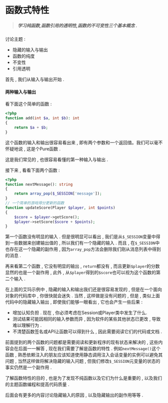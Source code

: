 # 函数式特性

> ##### 学习纯函数,函数引用的透明性,函数的不可变性三个基本概念 .

讨论主题 :

* 隐藏的输入与输出
* 函数的纯度
* 不变性
* 引用透明

首先 , 我们从输入与输出开始 .

#### 两种输入与输出

看下面这个简单的函数 :

```php
<?php
function add(int $a, int $b): int
{
    return $a + $b;
}
```

这个函数的输入和输出很容易看出来 , 即有两个参数和一个返回值。我们可以毫不怀疑地说 , 这是个Pure函数 .

这是我们常见的 , 也很容易看懂的第一种输入与输出 .

接下来 , 看看下面两个函数 :

```php
<?php
function nextMessage(): string
{
    return array_pop($_SESSION['message']);
}
// 一个简单的游戏得分更新的函数
function updateScore(Player $player, int $points)
{
    $score = $player->getScore();
    $player->setScore($score + $points);
}
```

第一个函数没有明显的输入 . 但是很明显可以看出 , 我们是从`$_SESSION`变量中得到一些数据来创建输出值的 , 所以我们有一个隐藏的输入 . 而且 , 在`$_SESSION`中也存在这一个隐藏的副作用 , 因为`array_pop`方法会删除我们刚从消息列表中得到的消息 .

再来看第二个函数 , 它没有明显的输出 , `return`都没有 , 而且更新`$player`的分数显然的也是一个副作用 , 此外 , 从`$player`得到的`$score`也可以视为这个函数的第二个输入 . 

在上面的艾玛示例中 , 隐藏的输入和输出我们还是很容易发现的 , 但是在一个面向对象的代码库中 , 你很快就会迷失 . 当然 , 这样做是没有问题的 , 但是 , 类似上面代码中的隐藏输入输出 , 即使我们能够一眼看出 , 它也会产生一些后果 : 

* 增加认知负担 . 现在 , 你必须考虑在Session或Player类中发生了什么.
* 测试结果可能因相同的输入参数而异 , 因为软件的某些其他状态已更改 , 导致难以理解行为 . 
* 不清楚函数签名或API让函数可以得到什么 , 因此需要阅读它们的代码或文档 . 

前面提到的两个函数的问题都是需要阅读和更新程序的现有状态来解决的 , 这些内容会在后面一一解答 , 现在我们需要了解是函数的特性 . 例如`nextMessage()`这个函数 , 熟悉依赖注入的朋友应该知道使用静态调用注入会话变量的实例可以避免其问题 , 当然这样做将解决隐藏的输入问题 , 但我们修改`$_SESSION`元变量的状态的事实仍然是一个副作用 . 

了解函数特性的目的 , 也是为了发现不纯函数以及它们为什么是重要的 , 以及我们的主题函数编程和提高代码质量 . 

后面会有更多的内容讨论隐藏输入的原因 , 以及隐藏输出的副作用等等 . 



